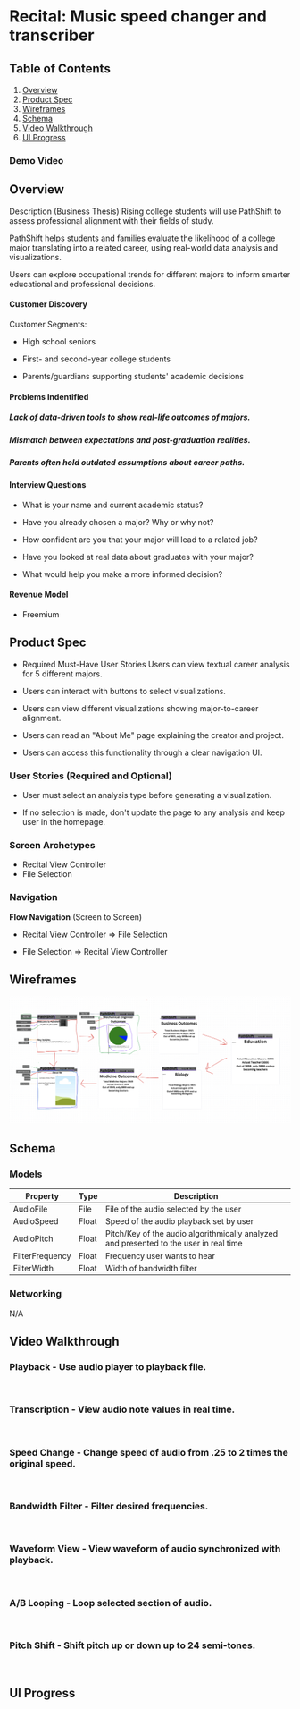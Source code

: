 # Recital: Music speed changer and transcriber
## Table of Contents
1. [Overview](#Overview)
1. [Product Spec](#Product-Spec)
1. [Wireframes](#Wireframes)
1. [Schema](#Schema)
1. [Video Walkthrough](#Video-Walkthrough)
2. [UI Progress](#UI-Progress)

### Demo Video


## Overview
Description (Business Thesis)
Rising college students will use PathShift to assess professional alignment with their fields of study.

PathShift helps students and families evaluate the likelihood of a college major translating into a related career, using real-world data analysis and visualizations.

Users can explore occupational trends for different majors to inform smarter educational and professional decisions.


#### Customer Discovery

Customer Segments:

- High school seniors


- First- and second-year college students


- Parents/guardians supporting students' academic decisions


#### Problems Indentified
##### Lack of data-driven tools to show real-life outcomes of majors.


##### Mismatch between expectations and post-graduation realities.

##### Parents often hold outdated assumptions about career paths.


#### Interview Questions
* What is your name and current academic status?


* Have you already chosen a major? Why or why not?


* How confident are you that your major will lead to a related job?


* Have you looked at real data about graduates with your major?


* What would help you make a more informed decision?


#### Revenue Model
* Freemium



## Product Spec
- Required Must-Have User Stories
Users can view textual career analysis for 5 different majors.


- Users can interact with buttons to select visualizations.

 - Users can view different visualizations showing major-to-career alignment.


- Users can read an "About Me" page explaining the creator and project.


- Users can access this functionality through a clear navigation UI.

### User Stories (Required and Optional)
- User must select an analysis type before generating a visualization.

- If no selection is made, don't update the page to any analysis and keep user in the homepage. 



### Screen Archetypes

* Recital View Controller
* File Selection

### Navigation

**Flow Navigation** (Screen to Screen)

* Recital View Controller => File Selection

* File Selection => Recital View Controller

## Wireframes
<img src="./pictures/wireframe.png" width=600>

## Schema 
### Models

| Property | Type | Description |
| --- | --- | --- |
| AudioFile | File | File of the audio selected by the user |
| AudioSpeed | Float | Speed of the audio playback set by user |
| AudioPitch | Float | Pitch/Key of the audio algorithmically analyzed and presented to the user in real time |
| FilterFrequency | Float | Frequency user wants to hear |
| FilterWidth | Float | Width of bandwidth filter |

### Networking
N/A

## Video Walkthrough
### Playback - Use audio player to playback file.
<a href="https://imgflip.com/gif/40ksh3"><img src="https://i.imgflip.com/40ksh3.gif" title=""/></a>
### Transcription - View audio note values in real time.
<a href="https://imgflip.com/gif/40ksvm"><img src="https://i.imgflip.com/40ksvm.gif" title=""/></a>
### Speed Change - Change speed of audio from .25 to 2 times the original speed.
<a href="https://imgflip.com/gif/40ktcw"><img src="https://i.imgflip.com/40ktcw.gif" title=""/></a>
### Bandwidth Filter - Filter desired frequencies.
<a href="https://imgflip.com/gif/40mk1d"><img src="https://i.imgflip.com/40mk1d.gif" title=""/></a>
### Waveform View - View waveform of audio synchronized with playback.
<a href="https://imgflip.com/gif/40mk93"><img src="https://i.imgflip.com/40mk93.gif" title=""/></a>
### A/B Looping - Loop selected section of audio.
<a href="https://imgflip.com/gif/40mkdd"><img src="https://i.imgflip.com/40mkdd.gif" title=""/></a>
### Pitch Shift - Shift pitch up or down up to 24 semi-tones.
<a href="https://imgflip.com/gif/40mkk2"><img src="https://i.imgflip.com/40mkk2.gif" title=""/></a>

## UI Progress
<a href="https://imgflip.com/gif/3vrn7e"><img src="https://i.imgflip.com/3vrn7e.gif" title=""/></a>

<a href="https://imgflip.com/gif/3x410e"><img src="https://i.imgflip.com/3x410e.gif" title=""/></a>

<a href="https://imgflip.com/gif/3x5v89"><img src="https://i.imgflip.com/3x5v89.gif" title=""/></a>

<a href="https://imgflip.com/gif/3xk9j0"><img src="https://i.imgflip.com/3xk9j0.gif" title=""/></a>
